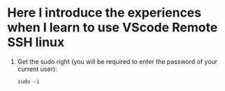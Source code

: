 # Here I introduce the experiences when I learn to use VScode Remote SSH linux

1. Get the sudo right (you will be required to enter the password of your current user):
   ```linux
   sudo -i
   ```
